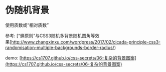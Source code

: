 # 伪随机背景

使用质数或“相对质数”

参考: [“蝉原则”与CSS3随机多背景随机圆角等效果]http://www.zhangxinxu.com/wordpress/2017/02/cicada-principle-css3-randomisation-multiple-backgrounds-border-radius/)

demo: [https://cs1707.github.io/css-secrets/06-复杂的背景图案](https://cs1707.github.io/css-secrets/06-复杂的背景图案)
